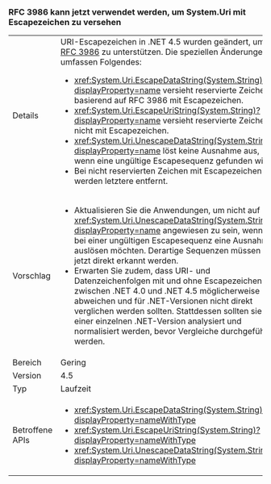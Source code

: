### <a name="systemuri-escaping-now-supports-rfc-3986"></a>RFC 3986 kann jetzt verwendet werden, um System.Uri mit Escapezeichen zu versehen

|   |   |
|---|---|
|Details|URI-Escapezeichen in .NET 4.5 wurden geändert, um [RFC 3986](http://tools.ietf.org/html/rfc3986) zu unterstützen. Die speziellen Änderungen umfassen Folgendes:<ul><li><xref:System.Uri.EscapeDataString(System.String)?displayProperty=name> versieht reservierte Zeichen basierend auf RFC 3986 mit Escapezeichen.</li><li><xref:System.Uri.EscapeUriString(System.String)?displayProperty=name> versieht reservierte Zeichen nicht mit Escapezeichen.</li><li><xref:System.Uri.UnescapeDataString(System.String)?displayProperty=name> löst keine Ausnahme aus, wenn eine ungültige Escapesequenz gefunden wird.</li><li>Bei nicht reservierten Zeichen mit Escapezeichen werden letztere entfernt.</li></ul>|
|Vorschlag|<ul><li>Aktualisieren Sie die Anwendungen, um nicht auf <xref:System.Uri.UnescapeDataString(System.String)?displayProperty=name> angewiesen zu sein, wenn Sie bei einer ungültigen Escapesequenz eine Ausnahme auslösen möchten. Derartige Sequenzen müssen jetzt direkt erkannt werden.</li><li>Erwarten Sie zudem, dass URI- und Datenzeichenfolgen mit und ohne Escapezeichen zwischen .NET 4.0 und .NET 4.5 möglicherweise abweichen und für .NET-Versionen nicht direkt verglichen werden sollten. Stattdessen sollten sie in einer einzelnen .NET-Version analysiert und normalisiert werden, bevor Vergleiche durchgeführt werden.</li></ul>|
|Bereich|Gering|
|Version|4.5|
|Typ|Laufzeit|
|Betroffene APIs|<ul><li><xref:System.Uri.EscapeDataString(System.String)?displayProperty=nameWithType></li><li><xref:System.Uri.EscapeUriString(System.String)?displayProperty=nameWithType></li><li><xref:System.Uri.UnescapeDataString(System.String)?displayProperty=nameWithType></li></ul>|

